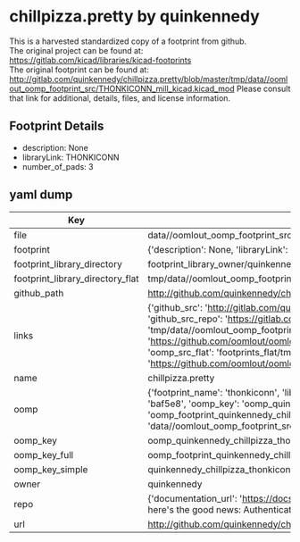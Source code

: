 # chillpizza.pretty by quinkennedy  
This is a harvested standardized copy of a footprint from github.  
The original project can be found at:  
https://gitlab.com/kicad/libraries/kicad-footprints  
The original footprint can be found at:
http://gitlab.com/quinkennedy/chillpizza.pretty/blob/master/tmp/data//oomlout_oomp_footprint_src/THONKICONN_mill_kicad.kicad_mod
Please consult that link for additional, details, files, and license information.  
## Footprint Details
* description: None  
* libraryLink: THONKICONN  
* number_of_pads: 3  
## yaml dump  
| Key | Value |  
| --- | --- |  
| file | data//oomlout_oomp_footprint_src/chillpizza.pretty/THONKICONN.kicad_mod |  
| footprint | {'description': None, 'libraryLink': 'THONKICONN', 'number_of_pads': 3} |  
| footprint_library_directory | footprint_library_owner/quinkennedy_chillpizza.pretty |  
| footprint_library_directory_flat | tmp/data//oomlout_oomp_footprint_src/footprints_flat/quinkennedy_chillpizza_thonkiconn/working |  
| github_path | http://github.com/quinkennedy/chillpizza.pretty/blob/master/tmp/data//oomlout_oomp_footprint_src/THONKICONN.kicad_mod |  
| links | {'github_src': 'http://gitlab.com/quinkennedy/chillpizza.pretty/blob/master/tmp/data//oomlout_oomp_footprint_src/THONKICONN_mill_kicad.kicad_mod', 'github_src_repo': 'https://gitlab.com/kicad/libraries/kicad-footprints', 'oomp_bot': 'tmp/data//oomlout_oomp_footprint_src/footprints/quinkennedy_chillpizza_thonkiconn/working', 'oomp_bot_github': 'https://github.com/oomlout/oomlout_oomp_footprint_bot/tree/main/tmp/data//oomlout_oomp_footprint_src/footprints/quinkennedy_chillpizza_thonkiconn/working', 'oomp_src_flat': 'footprints_flat/tmp/data//oomlout_oomp_footprint_src/footprints_flat/quinkennedy_chillpizza_thonkiconn/working', 'oomp_src_flat_github': 'https://github.com/oomlout/oomlout_oomp_footprint_src/tree/main/tmp/data//oomlout_oomp_footprint_src/footprints_flat/quinkennedy_chillpizza_thonkiconn/working'} |  
| name | chillpizza.pretty |  
| oomp | {'footprint_name': 'thonkiconn', 'library_name': 'chillpizza', 'md5': 'baf5e8b7e46a9dec86e8d4bda2ed7308', 'md5_10': 'baf5e8b7e4', 'md5_5': 'baf5e', 'md5_6': 'baf5e8', 'oomp_key': 'oomp_quinkennedy_chillpizza_thonkiconn', 'oomp_key_extra': 'oomp_footprint_quinkennedy_chillpizza_thonkiconn', 'oomp_key_full': 'oomp_footprint_quinkennedy_chillpizza_thonkiconn_baf5e8', 'oomp_key_simple': 'quinkennedy_chillpizza_thonkiconn', 'original_filename': 'data//oomlout_oomp_footprint_src/chillpizza.pretty/THONKICONN.kicad_mod', 'owner_name': 'quinkennedy'} |  
| oomp_key | oomp_quinkennedy_chillpizza_thonkiconn |  
| oomp_key_full | oomp_footprint_quinkennedy_chillpizza_thonkiconn |  
| oomp_key_simple | quinkennedy_chillpizza_thonkiconn |  
| owner | quinkennedy |  
| repo | {'documentation_url': 'https://docs.github.com/rest/overview/resources-in-the-rest-api#rate-limiting', 'message': "API rate limit exceeded for 84.66.142.224. (But here's the good news: Authenticated requests get a higher rate limit. Check out the documentation for more details.)"} |  
| url | http://github.com/quinkennedy/chillpizza.pretty |  

